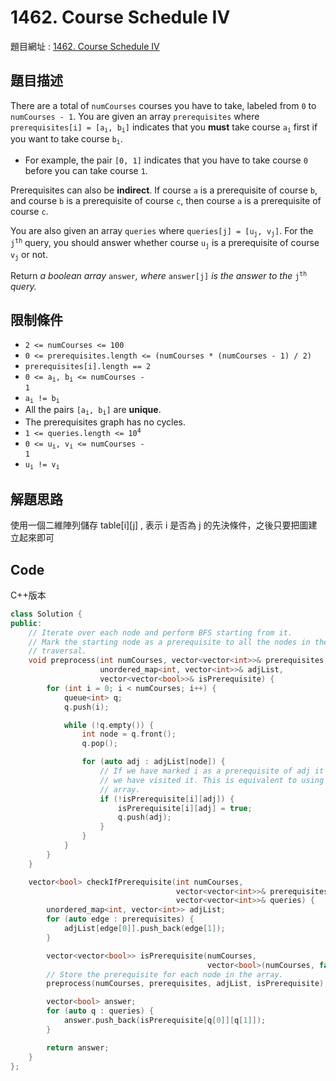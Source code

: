 # 1462. Course Schedule IV

題目網址 : [1462. Course Schedule IV](https://leetcode.com/problems/course-schedule-iv/description)

## 題目描述

There are a total of `numCourses` courses you have to take, labeled from `0` to `numCourses - 1`. You are given an array `prerequisites` where <code>prerequisites[i] = [a<sub>i</sub>, b<sub>i</sub>]</code> indicates that you **must** take course <code>a<sub>i</sub></code> first if you want to take course <code>b<sub>i</sub></code>.

- For example, the pair `[0, 1]` indicates that you have to take course `0` before you can take course `1`.

Prerequisites can also be **indirect**. If course `a` is a prerequisite of course `b`, and course `b` is a prerequisite of course `c`, then course `a` is a prerequisite of course `c`.

You are also given an array `queries` where <code>queries[j] = [u<sub>j</sub>, v<sub>j</sub>]</code>. For the <code>j<sup>th</sup></code> query, you should answer whether course <code>u<sub>j</sub></code> is a prerequisite of course <code>v<sub>j</sub></code> or not.

Return _a boolean array_ `answer`_, where_ `answer[j]` _is the answer to the_ <code>j<sup>th</sup></code> _query._

## 限制條件

- `2 <= numCourses <= 100`
- `0 <= prerequisites.length <= (numCourses * (numCourses - 1) / 2)`
- `prerequisites[i].length == 2`
- <code>0 <= a<sub>i</sub>, b<sub>i</sub> <= numCourses - 1</code>
- <code>a<sub>i</sub> != b<sub>i</sub></code>
- All the pairs <code>[a<sub>i</sub>, b<sub>i</sub>]</code> are **unique**.
- The prerequisites graph has no cycles.
- <code>1 <= queries.length <= 10<sup>4</sup></code>
- <code>0 <= u<sub>i</sub>, v<sub>i</sub> <= numCourses - 1</code>
- <code>u<sub>i</sub> != v<sub>i</sub></code>

## 解題思路

使用一個二維陣列儲存 table\[i\]\[j\] , 表示 i 是否為 j 的先決條件，之後只要把圖建立起來即可

## Code

C++版本

```C++
class Solution {
public:
    // Iterate over each node and perform BFS starting from it.
    // Mark the starting node as a prerequisite to all the nodes in the BFS
    // traversal.
    void preprocess(int numCourses, vector<vector<int>>& prerequisites,
                    unordered_map<int, vector<int>>& adjList,
                    vector<vector<bool>>& isPrerequisite) {
        for (int i = 0; i < numCourses; i++) {
            queue<int> q;
            q.push(i);

            while (!q.empty()) {
                int node = q.front();
                q.pop();

                for (auto adj : adjList[node]) {
                    // If we have marked i as a prerequisite of adj it implies
                    // we have visited it. This is equivalent to using a visited
                    // array.
                    if (!isPrerequisite[i][adj]) {
                        isPrerequisite[i][adj] = true;
                        q.push(adj);
                    }
                }
            }
        }
    }

    vector<bool> checkIfPrerequisite(int numCourses,
                                     vector<vector<int>>& prerequisites,
                                     vector<vector<int>>& queries) {
        unordered_map<int, vector<int>> adjList;
        for (auto edge : prerequisites) {
            adjList[edge[0]].push_back(edge[1]);
        }

        vector<vector<bool>> isPrerequisite(numCourses,
                                            vector<bool>(numCourses, false));
        // Store the prerequisite for each node in the array.
        preprocess(numCourses, prerequisites, adjList, isPrerequisite);

        vector<bool> answer;
        for (auto q : queries) {
            answer.push_back(isPrerequisite[q[0]][q[1]]);
        }

        return answer;
    }
};
```
